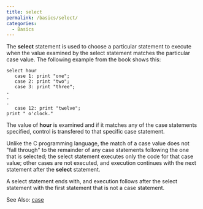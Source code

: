 ```yaml
---
title: select
permalink: /basics/select/
categories: 
  - Basics
---
```


The **select** statement is used to choose a particular statement to
execute when the value examined by the select statement matches the
particular case value. The following example from the book shows this:

    select hour
       case 1: print "one";
       case 2: print "two";
       case 3: print "three";
    .
    .
    .
       case 12: print "twelve";
    print " o'clock."

The value of **hour** is examined and if it matches any of the case
statements specified, control is transfered to that specific case
statement.

Unlike the C programming language, the match of a case value does not
"fall through" to the remainder of any case statements following the one
that is selected; the select statement executes only the code for that
case value; other cases are not executed, and execution continues with
the next statement after the **select** statement.

A select statement ends with, and execution follows after the select
statement with the first statement that is not a case statement.

See Also: [case](basics/case/)
